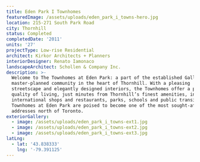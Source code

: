 ```yaml
---
title: Eden Park I Townhomes
featuredImage: /assets/uploads/eden_park_i_towns-hero.jpg
location: 215-271 South Park Road
city: Thornhill
status: Completed
completedDate: '2011'
units: '27'
projectType: Low-rise Residential
architect: Kirkor Architects + Planners
interiorDesigner: Renato Iamonaco
landscapeArchitect: Schollen & Company Inc.
description: >-
  Welcome to The Townhomes at Eden Park: a part of the established Galleria
  master-planned community in the heart of Thornhill. With a pleasing
  streetscape and elegantly designed interiors, the Townhomes offer a premium
  quality of living, just minutes from Thornhill’s finest amenities, including
  international shops and restaurants, parks, schools and public transit. The
  Townhomes at Eden Park are poised to become one of the most sought-after
  addresses north of Toronto.
exteriorGallery:
  - image: /assets/uploads/eden_park_i_towns-ext1.jpg
  - image: /assets/uploads/eden_park_i_towns-ext2.jpg
  - image: /assets/uploads/eden_park_i_towns-ext3.jpg
latLng:
  - lat: '43.838333'
    lng: '-79.391125'
---
```


